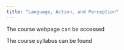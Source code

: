 ```yaml
---
title: "Language, Action, and Perception"
---
```

The course webpage can be accessed 

The course syllabus can be found 
